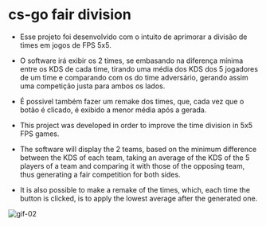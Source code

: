 # cs-go fair division

  - Esse projeto foi desenvolvido com o intuito de aprimorar a divisão de times em jogos de FPS 5x5.
  - O software irá exibir os 2 times, se embasando na diferença mínima entre os KDS de cada time, tirando uma média dos KDS dos 5 jogadores de um time e comparando com os do time adversário, gerando assim uma competição justa para ambos os lados.
 - É possivel também fazer um remake dos times, que, cada vez que o botão é clicado, é exibido a menor média após a gerada.
  
  - This project was developed in order to improve the time division in 5x5 FPS games.
  - The software will display the 2 teams, based on the minimum difference between the KDS of each team, taking an average of the KDS of the 5 players of a team and comparing it       with those of the opposing team, thus generating a fair competition for both sides.
  - It is also possible to make a remake of the times, which, each time the button is clicked, is to apply the lowest average after the generated one.

![gif-02](https://user-images.githubusercontent.com/49173134/123533170-83175300-d6e9-11eb-9d71-54b3dd9e0fd3.gif)

